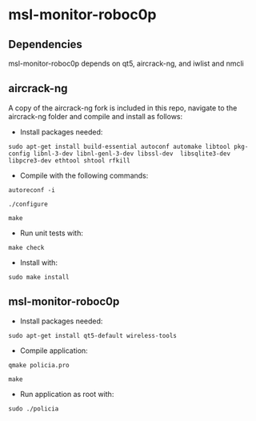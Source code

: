 # msl-monitor-roboc0p

## Dependencies
msl-monitor-roboc0p depends on qt5, aircrack-ng, and iwlist and nmcli

## aircrack-ng
A copy of the aircrack-ng fork is included in this repo, navigate to the aircrack-ng folder and compile and install as follows:

* Install packages needed:

`sudo apt-get install build-essential autoconf automake libtool pkg-config libnl-3-dev libnl-genl-3-dev libssl-dev  libsqlite3-dev libpcre3-dev ethtool shtool rfkill`

* Compile with the following commands:

`autoreconf -i`

`./configure`

`make`


* Run unit tests with:

`make check`

* Install with:

`sudo make install`

## msl-monitor-roboc0p

* Install packages needed:

`sudo apt-get install qt5-default wireless-tools`

* Compile application:

`qmake policia.pro`

`make`

* Run application as root with:

`sudo ./policia`
